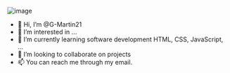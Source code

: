 ![image](https://user-images.githubusercontent.com/78720436/167179347-ad1bbd89-e999-459b-896d-ab24e3a84bad.png)




- 👋 Hi, I’m @G-Martin21
- 👀 I’m interested in ...
- 🌱 I’m currently learning software development HTML, CSS, JavaScript, ...
- 💞️ I’m looking to collaborate on projects
- 📫 You can reach me through my email.

<!---
G-Martin21/G-Martin21 is a ✨ special ✨ repository because its `README.md` (this file) appears on your GitHub profile.
You can click the Preview link to take a look at your changes.
--->

